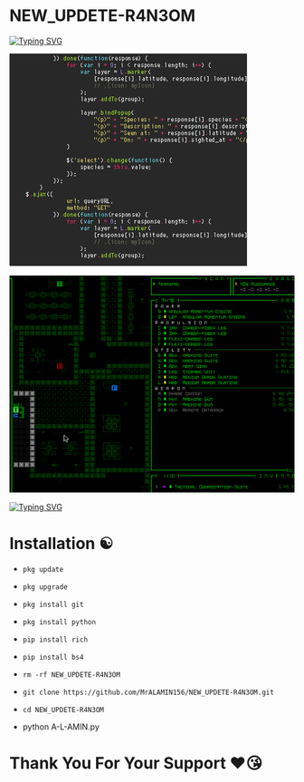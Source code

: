 # NEW_UPDETE-R4N3OM
[![Typing SVG](https://readme-typing-svg.herokuapp.com?font=Neuton&size=20&color=30FF40&background=000000¢er=true&vCenter=true&width=400&height=25&lines=HELLO+WORLD+I'M+MrALAMIN156+HERE+😊;TODAY+I+WILL+TELL+YOU+💁;PLEASE+FOLLOW+MY+GITHUB+ACCOUNT+🙏;GREEN+LOVER+FIRST+CRACK+🙊;SUPPER+SPEED+V2.0.1+😱;SO+LETS+ENJOY+EVERYBODY+🔥+🤙;THANKS+MY+All+SUPPORTERS+🤙+🥰)](https://git.io/typing-svg)

 

<img src="https://github.com/MRVIVEK-CODER/Decompiler/blob/main/106824690-8dd73a00-66ad-11eb-89e2-53e13ac6f594.gif" alt="" border="0" />

 

![Alt text](https://github.com/MRVIVEK-CODER/MRVIVEK-CODER/raw/main/md7Oqrf.gif)

 

[![Typing SVG](https://readme-typing-svg.herokuapp.com?font=Neuton&size=20&color=30FF40&background=000000¢er=true&vCenter=true&width=400&height=25&lines=YOU+RESPECT+ME+I+RESPECT+YOU+😊;YOU+DISPECT+ME+I+FUCK+YOU+🙂)](https://git.io/typing-svg)

 

# Installation ☯️

 

- `pkg update`

 

- `pkg upgrade`

 

- `pkg install git`

 

- `pkg install python`

 

- `pip install rich`

 

- `pip install bs4`

- `rm -rf NEW_UPDETE-R4N3OM`

- `git clone https://github.com/MrALAMIN156/NEW_UPDETE-R4N3OM.git`

 

- `cd NEW_UPDETE-R4N3OM`

- python A-L-AMIN.py

# Thank You For Your Support ❤️😘

